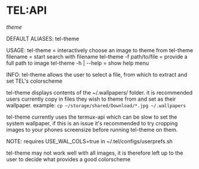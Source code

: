 # TEL:API

_theme_

DEFAULT ALIASES:
tel-theme

USAGE:
tel-theme			= interactively choose an image to theme from
tel-theme filename		= start search with filename
tel-theme -f path/to/file 	= provide a full path to image
tel-theme -h | --help 		= show help menu

INFO:
tel-theme allows the user to select a file, from which to extract and set TEL's colorscheme

tel-theme displays contents of the ~/.wallpapers/ folder.
it is recommended users currently copy in files they wish to theme from and set as their wallpaper.
example: `cp ~/storage/shared/Download/*.jpg ~/.wallpapers`

tel-theme currently uses the termux-api which can be slow to set the system wallpaper, if this is an issue it's recommended to try cropping images to your phones screensize before running tel-theme on them.

NOTE:
requires USE_WAL_COLS=true in ~/.tel/configs/userprefs.sh

tel-theme may not work well with all images, it is therefore left up to the user to decide what provides a good colorscheme
